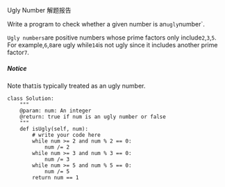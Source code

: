 Ugly Number 解题报告

Write a program to check whether a given number is an`ugly`number\`.

`Ugly numbers`are positive numbers whose prime factors only include`2`,`3`,`5`. For example,`6`,`8`are ugly while`14`is not ugly since it includes another prime factor`7`.

##### Notice

Note that`1`is typically treated as an ugly number.

```
class Solution:
    """
    @param: num: An integer
    @return: true if num is an ugly number or false
    """
    def isUgly(self, num):
        # write your code here
        while num >= 2 and num % 2 == 0:
            num /= 2
        while num >= 3 and num % 3 == 0:
            num /= 3
        while num >= 5 and num % 5 == 0:
            num /= 5
        return num == 1
```



